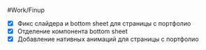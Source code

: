 #Work/Finup 
- [x] Фикс слайдера и bottom sheet для страницы с портфолио
- [x] Отделение компонента bottom sheet
- [x] Добавление нативных анимаций для страницы с портфолио